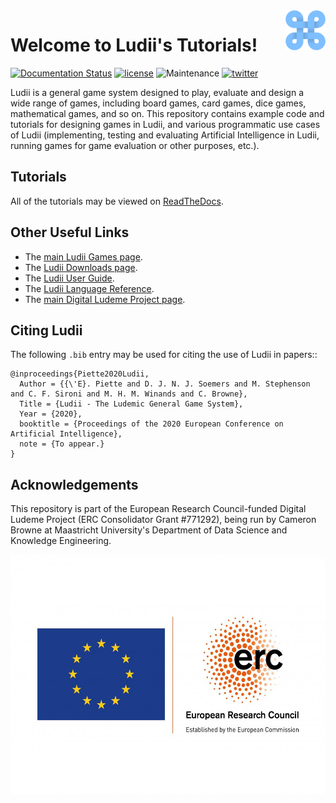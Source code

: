 <img align="right" src="./resources/ludii-logo-64x64.png">

# Welcome to Ludii's Tutorials!

[![Documentation Status](https://readthedocs.org/projects/ludiitutorials/badge/?version=latest)](https://ludiitutorials.readthedocs.io/en/latest/?badge=latest)
[![license](https://img.shields.io/github/license/Ludeme/LudiiTutorials)](LICENSE)
![Maintenance](https://img.shields.io/badge/Maintained%3F-yes-green.svg)
[![twitter](https://img.shields.io/twitter/follow/ludiigames?style=social)](https://twitter.com/intent/follow?screen_name=ludiigames)

Ludii is a general game system designed to play, evaluate and design a wide range of games, including board games, card games, dice games, mathematical games, 
and so on. This repository contains example code and tutorials for designing games in Ludii, and various programmatic use cases of Ludii (implementing, testing and evaluating Artificial Intelligence in Ludii, running games for game evaluation or other purposes, etc.).

## Tutorials

All of the tutorials may be viewed on [ReadTheDocs](https://ludiitutorials.readthedocs.io/).

## Other Useful Links

- The [main Ludii Games page](https://ludii.games/).
- The [Ludii Downloads page](https://ludii.games/downloads.php).
- The [Ludii User Guide](https://ludii.games/downloads/LudiiUserGuide.pdf).
- The [Ludii Language Reference](https://ludii.games/downloads/LudiiLanguageReference.pdf).
- The [main Digital Ludeme Project page](http://www.ludeme.eu/).

## Citing Ludii

The following `.bib` entry may be used for citing the use of Ludii in papers::

    @inproceedings{Piette2020Ludii,
      Author = {{\'E}. Piette and D. J. N. J. Soemers and M. Stephenson and C. F. Sironi and M. H. M. Winands and C. Browne},
      Title = {Ludii - The Ludemic General Game System},
      Year = {2020},
      booktitle = {Proceedings of the 2020 European Conference on Artificial Intelligence},
      note = {To appear.}
    }

## Acknowledgements

This repository is part of the European Research Council-funded Digital Ludeme Project (ERC Consolidator Grant \#771292), being run by Cameron Browne at Maastricht University's Department of Data Science and Knowledge Engineering. 

<a href="https://erc.europa.eu/"><img src="./resources/LOGO_ERC-FLAG_EU_.jpg" title="Funded by the European Research Council" alt="European Research Council Logo" height="384"></a>
